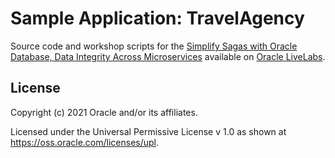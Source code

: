 # Sample Application: TravelAgency

Source code and workshop scripts for the
[Simplify Sagas with Oracle Database, Data Integrity Across Microservices][1]
available on [Oracle LiveLabs][2].

## License

Copyright (c) 2021 Oracle and/or its affiliates.

Licensed under the Universal Permissive License v 1.0 as shown at <https://oss.oracle.com/licenses/upl>.

[1]: https://apexapps.oracle.com/pls/apex/dbpm/r/livelabs/view-workshop?wid=8781
[2]: https://apexapps.oracle.com/pls/apex/dbpm/r/livelabs/home
